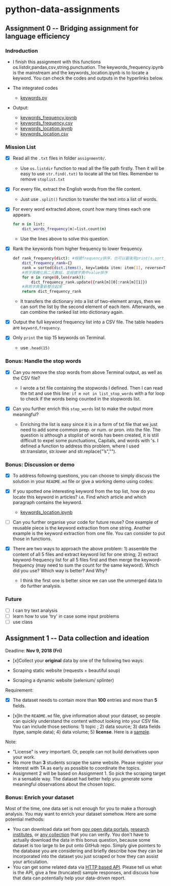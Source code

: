 # python-data-assignments
## Assignment 0 -- Bridging assignment for language efficiency

### Indroduction
  - I finish this assignment with this functions os.listdir,pandas,csv,string.punctuation. The keywords_frequency.ipynb is the mainstream and the keywords_location.ipynb is to locate a keyword. You can check the codes and outputs in the hyperlinks below.

- The integrated codes
  - [keywords.py](https://github.com/FLYSTEPHEN/python-data-assignments/blob/master/assignment0/keywords.py)

- Output:
  - [keywords_frequency.ipynb](https://github.com/FLYSTEPHEN/python-data-assignments/blob/master/assignment0/keywords_frequency.ipynb)
  - [keywords_frequency.csv](https://github.com/FLYSTEPHEN/python-data-assignments/blob/master/assignment0/keywords_frequency.csv)
  - [keywords_location.ipynb](https://github.com/FLYSTEPHEN/python-data-assignments/blob/master/assignment0/keywords_location.ipynb)
  - [keywords_location.csv](https://github.com/FLYSTEPHEN/python-data-assignments/blob/master/assignment0/keywords_location.csv)


### Mission List
- [x] Read all the `.txt` files in folder `assignment0/`.
  - Use `os.listdir` function to read all the file path firstly. Then it will be easy to use `str.find(.txt)` to locate all the txt files. Remember to remove `stoplist.txt`
  
- [x] For every file, extract the English words from the file content. 
  - Just use `.split()` function to transfer the text into a list of words.

- [x] For every word extracted above, count how many times each one appears. 
  ```bash
  for m in list:
      dict_words_frequency[m]=list.count(m)
  ```
  - Use the lines above to solve this question.
  
- [x] Rank the keywords from higher frequency to lower frequency.
  ```bash
  def rank_frequency(dict): #根據frequency排序，也可以最後用print(s.sort_values(ascending=False))，但是不方便寫cvs
      dict_frequency_rank={}
      rank = sorted(dict.items(), key=lambda item: item[1], reverse=True) 
      #將字典轉化爲二元數組，並根據字典中value排序
      for m in range(0,len(rank)):
          dict_frequency_rank.update({rank[m][0]:rank[m][1]})
      #再將字典重新整合起來
      return dict_frequency_rank
   ```
  - It transfers the dictionary into a list of two-element arrays, then we can sort the list by the second element of each item. Afterwards, we can combine the ranked list into dictionary again.
   
- [x] Output the full keyword frequency list into a CSV file. The table headers are `keyword,frequency`. 

- [x] Only `print` the top 15 keywords on Terminal.
  - use `.head(15)`
  
### Bonus: Handle the stop words
- [x] Can you remove the stop words from above Terminal output, as well as the CSV file?
  - I wrote a txt file containing the stopwords I defined. Then I can read the txt and use this line: `if m not in list_stop_words` with a for loop to check if the words being counted in the stopwords list. 
  
- [x] Can you further enrich this `stop_words` list to make the output more meaningful?
  - Enriching the list is easy since it is in a form of txt file that we just need to add some common prep. or num. or pron. into the file. The question is although a stoplist of words has been created, it is still difficult to expel some punctuations, Capitals, and words with 's. I defined a function to address this problem, where I used str.translator, str.lower and str.replace("’s","").
  
### Bonus: Discussion or demo

- [x] To address following questions, you can choose to simply discuss the solution in your `README.md` file or give a working demo using codes:

- [x] If you spotted one interesting keyword from the top list, how do you locate this keyword in articles? i.e. Find which article and which paragraph contains the keyword.
  - [keywords_location.ipynb](https://github.com/FLYSTEPHEN/python-data-assignments/blob/master/assignment0/keywords_location.ipynb)

- [ ] Can you further organise your code for future reuse? One example of reusable piece is the keyword extraction from one string. Another example is the keyword extraction from one file. You can consider to put those in functions.

- [x] There are two ways to approach the above problem: 1) assemble the content of all 5 files and extract keyword list for one string; 2) extract keyword-frequency list for all 5 files first and then merge the keyword-frequency (may need to sum the count for the same keyword). Which did you use? Which way is better? And Why?
  - I think the first one is better since we can use the unmerged data to do further analysis.

### Future
- [ ] I can try text analysis
- [ ] learn how to use 'try' in case some input problems
- [ ] use class

## Assignment 1 -- Data collection and ideation

Deadline: **Nov 9, 2018 (Fri)**

- [x]Collect your **original** data by one of the following two ways:

- Scraping static website (requests + beautiful soup)
- Scraping a dynamic website (selenium/ splinter)

Requirement:

- [x] The dataset needs to contain more than **100** entries and more than **5** fields.
- [x]In the `README.md` file, give information about your dataset, so people can quickly understand the content without looking into your CSV file. You can include those sections: 1) topic ; 2) data source; 3) data fields (type, sample data); 4) data volume; 5) **license**. Here is a [sample](https://github.com/marla322/hkbu-big-data-media/tree/master/HW2).

Note:

- "License" is very important. Or, people can not build derivatives upon your work.
- No more than **3** students scrape the same website. Please register your interest with TA as early as possible to coordinate the topics.
- Assignment 2 will be based on Assignment 1. So pick the scraping target in a sensable way. The dataset had better help you generate some meaningful observations about the chosen topic.

### Bonus: Enrich your dataset

Most of the time, one data set is not enough for you to make a thorough analysis. You may want to enrich your dataset somehow. Here are some potential methods:

- You can download data set from [gov open data portals](https://data.gov.hk/en/), [research institutes](https://ourworldindata.org/), or [any collection](https://github.com/awesomedata/awesome-public-datasets) that you can verify. You don't have to actually download the data in this bonus question, because some dataset is too large to be put onto GitHub repo. Simply give pointers to the database you are considering and briefly describe how they can be incorporated into the dataset you just scraped or how they can assist your articulation.
- You can get some related data via [HTTP based API](https://earthquake.usgs.gov/fdsnws/event/1/). Please tell us what is the API, give a few (truncated) sample responses, and discuss how that data can potentially help your data-driven report.
